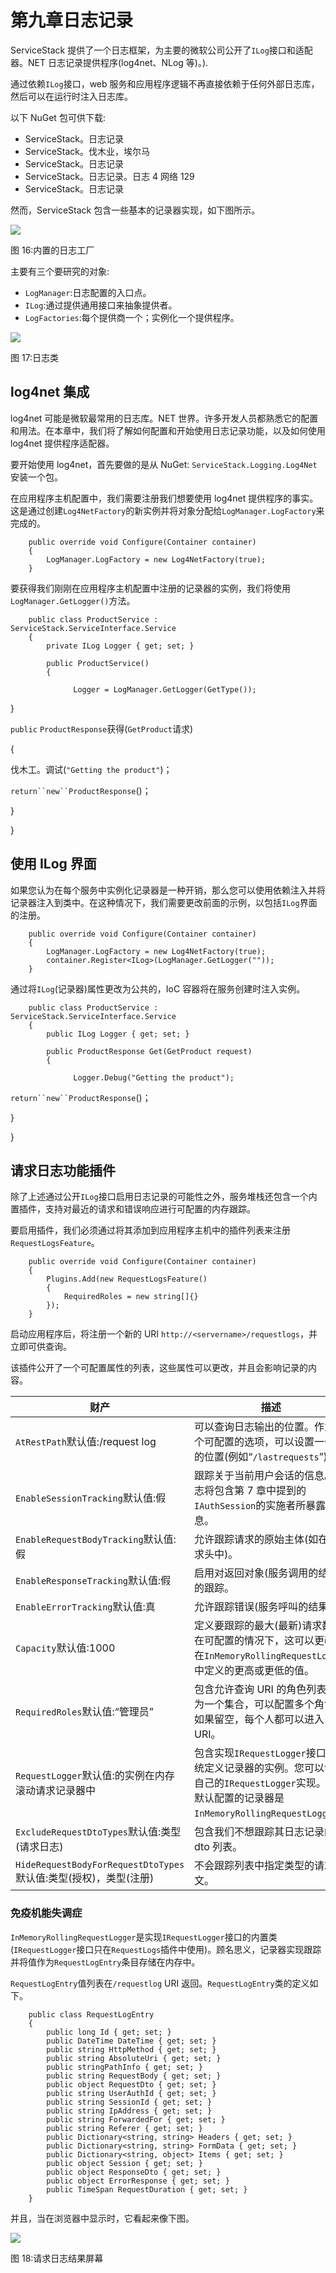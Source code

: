 # 第九章日志记录

ServiceStack 提供了一个日志框架，为主要的微软公司公开了`ILog`接口和适配器。NET 日志记录提供程序(log4net、NLog 等)。).

通过依赖`ILog`接口，web 服务和应用程序逻辑不再直接依赖于任何外部日志库，然后可以在运行时注入日志库。

以下 NuGet 包可供下载:

*   ServiceStack。日志记录
*   ServiceStack。伐木业，埃尔马
*   ServiceStack。日志记录
*   ServiceStack。日志记录。日志 4 网络 129
*   ServiceStack。日志记录

然而，ServiceStack 包含一些基本的记录器实现，如下图所示。

![](img/image023.jpg)

图 16:内置的日志工厂

主要有三个要研究的对象:

*   `LogManager`:日志配置的入口点。
*   `ILog`:通过提供通用接口来抽象提供者。
*   `LogFactories`:每个提供商一个；实例化一个提供程序。

![](img/image024.jpg)

图 17:日志类

## log4net 集成

log4net 可能是微软最常用的日志库。NET 世界。许多开发人员都熟悉它的配置和用法。在本章中，我们将了解如何配置和开始使用日志记录功能，以及如何使用 log4net 提供程序适配器。

要开始使用 log4net，首先要做的是从 NuGet: `ServiceStack.Logging.Log4Net`安装一个包。

在应用程序主机配置中，我们需要注册我们想要使用 log4net 提供程序的事实。这是通过创建`Log4NetFactory`的新实例并将对象分配给`LogManager.LogFactory`来完成的。

```
    public override void Configure(Container container)
    {
        LogManager.LogFactory = new Log4NetFactory(true);
    }

```

要获得我们刚刚在应用程序主机配置中注册的记录器的实例，我们将使用`LogManager.GetLogger()`方法。

```
    public class ProductService : ServiceStack.ServiceInterface.Service
    {
        private ILog Logger { get; set; }

        public ProductService()
        {

              Logger = LogManager.GetLogger(GetType());

```

}

`public` `ProductResponse`获得(`GetProduct`请求)

{

伐木工。调试(`"Getting the product"`)；

`return``new``ProductResponse`()；

}

}

## 使用 ILog 界面

如果您认为在每个服务中实例化记录器是一种开销，那么您可以使用依赖注入并将记录器注入到类中。在这种情况下，我们需要更改前面的示例，以包括`ILog`界面的注册。

```
    public override void Configure(Container container)
    {
        LogManager.LogFactory = new Log4NetFactory(true);
        container.Register<ILog>(LogManager.GetLogger(""));
    }

```

通过将`ILog`(记录器)属性更改为公共的，IoC 容器将在服务创建时注入实例。

```
    public class ProductService : ServiceStack.ServiceInterface.Service
    {
        public ILog Logger { get; set; }

        public ProductResponse Get(GetProduct request)
        {

              Logger.Debug("Getting the product");

```

`return``new``ProductResponse`()；

}

}

## 请求日志功能插件

除了上述通过公开`ILog`接口启用日志记录的可能性之外，服务堆栈还包含一个内置插件，支持对最近的请求和错误响应进行可配置的内存跟踪。

要启用插件，我们必须通过将其添加到应用程序主机中的插件列表来注册`RequestLogsFeature`。

```
    public override void Configure(Container container)
    {
        Plugins.Add(new RequestLogsFeature()
        {
            RequiredRoles = new string[]{}
        });               
    }

```

启动应用程序后，将注册一个新的 URI `http://<servername>/requestlogs`，并立即可供查询。

该插件公开了一个可配置属性的列表，这些属性可以更改，并且会影响记录的内容。

| 财产 | 描述 |
| --- | --- |
| `AtRestPath`默认值:/request log | 可以查询日志输出的位置。作为一个可配置的选项，可以设置一个新的位置(例如“`/lastrequests`”)。 |
| `EnableSessionTracking`默认值:假 | 跟踪关于当前用户会话的信息。日志将包含第 7 章中提到的`IAuthSession`的实施者所暴露的信息。 |
| `EnableRequestBodyTracking`默认值:假 | 允许跟踪请求的原始主体(如在请求头中)。 |
| `EnableResponseTracking`默认值:假 | 启用对返回对象(服务调用的结果)的跟踪。 |
| `EnableErrorTracking`默认值:真 | 允许跟踪错误(服务呼叫的结果)。 |
| `Capacity`默认值:1000 | 定义要跟踪的最大(最新)请求数。在可配置的情况下，这可以更改为在`InMemoryRollingRequestLogger`中定义的更高或更低的值。 |
| `RequiredRoles`默认值:“管理员” | 包含允许查询 URI 的角色列表。作为一个集合，可以配置多个角色。如果留空，每个人都可以进入 URI。 |
| `RequestLogger`默认值:的实例在内存滚动请求记录器中 | 包含实现`IRequestLogger`接口的系统定义记录器的实例。您可以创建自己的`IRequestLogger`实现。系统默认配置的记录器是`InMemoryRollingRequestLogger`。 |
| `ExcludeRequestDtoTypes`默认值:类型(请求日志) | 包含我们不想跟踪其日志记录的 dto 列表。 |
| `HideRequestBodyForRequestDtoTypes`默认值:类型(授权)，类型(注册) | 不会跟踪列表中指定类型的请求正文。 |

### 免疫机能失调症

`InMemoryRollingRequestLogger`是实现`IRequestLogger`接口的内置类(`IRequestLogger`接口只在`RequestLogs`插件中使用)。顾名思义，记录器实现跟踪并将值作为`RequestLogEntry`条目存储在内存中。

`RequestLogEntry`值列表在`/requestlog` URI 返回。`RequestLogEntry`类的定义如下。

```
    public class RequestLogEntry
    {
        public long Id { get; set; }
        public DateTime DateTime { get; set; }
        public string HttpMethod { get; set; }
        public string AbsoluteUri { get; set; }
        public stringPathInfo { get; set; }
        public string RequestBody { get; set; }
        public object RequestDto { get; set; }
        public string UserAuthId { get; set; }
        public string SessionId { get; set; }
        public string IpAddress { get; set; }
        public string ForwardedFor { get; set; }
        public string Referer { get; set; }
        public Dictionary<string, string> Headers { get; set; }
        public Dictionary<string, string> FormData { get; set; }
        public Dictionary<string, object> Items { get; set; }
        public object Session { get; set; }
        public object ResponseDto { get; set; }
        public object ErrorResponse { get; set; }
        public TimeSpan RequestDuration { get; set; }
    }

```

并且，当在浏览器中显示时，它看起来像下图。

![](img/image025.jpg)

图 18:请求日志结果屏幕